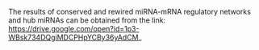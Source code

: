 The results of conserved and rewired miRNA-mRNA regulatory networks and hub miRNAs can be obtained from the link: https://drive.google.com/open?id=1p3-WBsk734DQgiMDCPHpYCBy36yAdCM_ 
